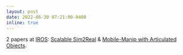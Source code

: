 ```yaml
---
layout: post
date: 2022-06-30 07:21:00-0400
inline: true
---
```


2 papers at [IROS](https://iros2022.org/): [Scalable Sim2Real](/publications/#allshire2022trifinger) & [Mobile-Manip with Articulated Objects](/publications/#articulated2021mittal).